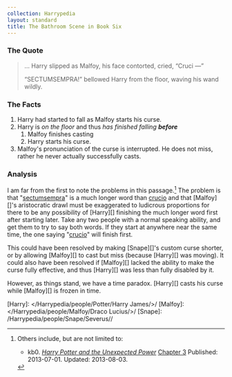 ```yaml
---
collection: Harrypedia
layout: standard
title: The Bathroom Scene in Book Six
---
```


### The Quote

> … Harry slipped as Malfoy, his face contorted, cried, “Cruci —”
>
> “SECTUMSEMPRA!” bellowed Harry from the floor, waving his wand wildly.

### The Facts

1. Harry had started to fall as Malfoy starts his curse.
1. Harry is _on the floor_ and thus _has finished falling_ **_before_**
   1. Malfoy finishes casting
   1. Harry starts his curse.
1. Malfoy's pronunciation of the curse is interrupted. He does not miss, rather
   he never actually successfully casts.

### Analysis

I am far from the first to note the problems in this passage.[^230125-1] The
problem is that "[sectumsempra][]" is a much longer word than [crucio][] and
that [Malfoy][]'s aristocratic drawl must be exaggerated to ludicrous
proportions for there to be any possibility of [Harry][] finishing the much
longer word first after starting later. Take any two people with a normal
speaking ability, and get them to try to say both words. If they start at
anywhere near the same time, the one saying "[crucio][]" will finish first.

This could have been resolved by making [Snape][]'s custom curse shorter, or by
allowing [Malfoy][] to cast but miss (because [Harry][] was moving). It could
also have been resolved if [Malfoy][] lacked the ability to make the curse fully
effective, and thus [Harry][] was less than fully disabled by it.

However, as things stand, we have a time paradox. [Harry][] casts his curse
while [Malfoy][] is frozen in time.

[sectumsempra]: /Harrypedia/magic/spells/sectumsempra/
[crucio]: /Harrypedia/magic/spells/cruciatus/
[Harry]: </Harrypedia/people/Potter/Harry James/>/
[Malfoy]: </Harrypedia/people/Malfoy/Draco Lucius/>/
[Snape]: /Harrypedia/people/Snape/Severus//

[^230125-1]: Others include, but are not limited to:

    - kb0. _[Harry Potter and the Unexpected Power][]_
      [Chapter 3](https://www.fanfiction.net/s/9444812/3/Harry-Potter-and-the-Unexpected-Power)
      Published: 2013-07-01. Updated: 2013-08-03.

[Harry Potter and the Unexpected Power]: https://www.fanfiction.net/s/9444812/
